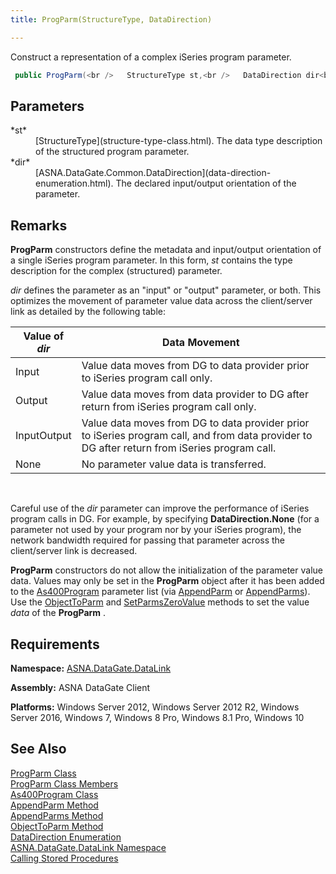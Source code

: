 ```yaml
---
title: ProgParm(StructureType, DataDirection)

---
```


Construct a representation of a complex iSeries program parameter.

```cs
 public ProgParm(<br />   StructureType st,<br />   DataDirection dir<br />)
```


## Parameters

<dl>
        <dt>
 *st* 
        </dt>
        <dd>
[StructureType](structure-type-class.html). The data type 
						description of the structured program parameter. </dd>
        <dt>
 *dir* 
        </dt>
        <dd>
[ASNA.DataGate.Common.DataDirection](data-direction-enumeration.html). 
								The declared input/output orientation of the parameter.</dd>
</dl>

## Remarks

**ProgParm** constructors define the metadata and input/output orientation of a single iSeries program parameter. In this form, *st* contains the type description for the complex (structured) parameter.

*dir* defines the parameter as an "input" or "output" parameter, or both. This optimizes the movement of parameter value data across the client/server link as detailed by the following table:
<br />



| Value of *dir* | Data Movement |
| ---- | ---- |
| Input | Value data moves from DG to data provider prior to iSeries program call only. |
| Output | Value data moves from data provider to DG after return from iSeries program call only. |
| InputOutput | Value data moves from DG to data provider prior to iSeries program call, and from data provider to DG after return from iSeries program call. |
| None | No parameter value data is transferred. |



<br />

Careful use of the *dir* parameter can improve the performance of iSeries program calls in DG. For example, by specifying **DataDirection.None** (for a parameter not used by your program nor by your iSeries program), the network bandwidth required for passing that parameter across the client/server link is decreased.

<span> **ProgParm** </span> constructors do not allow the initialization of the parameter value data. Values may only be set in the **ProgParm** object after it has been added to the [As400Program](as400program-class.html) parameter list (via [AppendParm](as400program-class-append-parm-method.html) or [ AppendParms](as400program-class-append-parms-method.html)). Use the [ ObjectToParm](as400program-class-object-to_parm-method-main.html) and [SetParmsZeroValue](as400program-class-set-parms-zero-value-method.html) methods to set the value *data* of the **ProgParm** .
## Requirements

**Namespace:** [ASNA.DataGate.DataLink](datagate-data-link-namespace.html) 

**Assembly:** ASNA DataGate Client

**Platforms:** Windows Server 2012, Windows Server 2012 R2, Windows Server 2016, Windows 7, Windows 8 Pro, Windows 8.1 Pro, Windows 10
## See Also


[ProgParm Class](prog-parm-class.html)
      <br />
[ProgParm Class Members](prog-parm-members.html)
      <br />
[As400Program Class](as400program-class.html)
      <br />
[AppendParm Method](as400program-class-append-parm-method.html)
      <br />
[AppendParms Method](as400program-class-append-parms-method.html)
      <br />
[ObjectToParm Method](as400program-class-object-to_parm-method-main.html)
      <br />
[DataDirection Enumeration](data-direction-enumeration.html)
      <br />
[ASNA.DataGate.DataLink Namespace](datagate-data-link-namespace.html)
      <br />
[Calling Stored Procedures](calling-stored-procedures.html)

